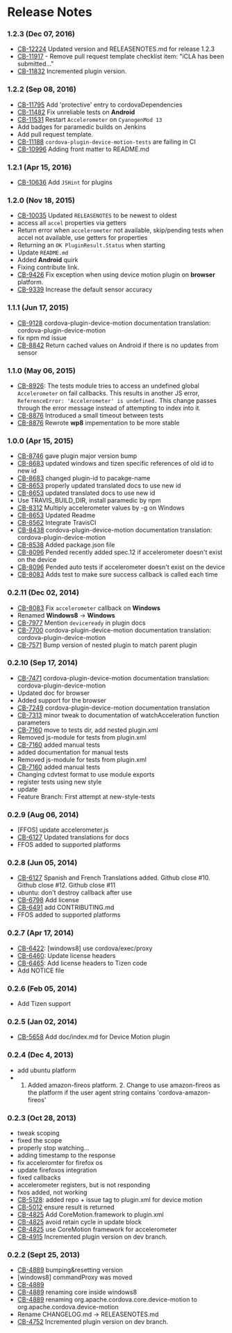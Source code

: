 <!--
#
# Licensed to the Apache Software Foundation (ASF) under one
# or more contributor license agreements.  See the NOTICE file
# distributed with this work for additional information
# regarding copyright ownership.  The ASF licenses this file
# to you under the Apache License, Version 2.0 (the
# "License"); you may not use this file except in compliance
# with the License.  You may obtain a copy of the License at
# 
# http://www.apache.org/licenses/LICENSE-2.0
# 
# Unless required by applicable law or agreed to in writing,
# software distributed under the License is distributed on an
# "AS IS" BASIS, WITHOUT WARRANTIES OR CONDITIONS OF ANY
#  KIND, either express or implied.  See the License for the
# specific language governing permissions and limitations
# under the License.
#
-->
# Release Notes

### 1.2.3 (Dec 07, 2016)
* [CB-12224](https://issues.apache.org/jira/browse/CB-12224) Updated version and RELEASENOTES.md for release 1.2.3
* [CB-11917](https://issues.apache.org/jira/browse/CB-11917) - Remove pull request template checklist item: "iCLA has been submitted…"
* [CB-11832](https://issues.apache.org/jira/browse/CB-11832) Incremented plugin version.

### 1.2.2 (Sep 08, 2016)
* [CB-11795](https://issues.apache.org/jira/browse/CB-11795) Add 'protective' entry to cordovaDependencies
* [CB-11482](https://issues.apache.org/jira/browse/CB-11482) Fix unreliable tests on **Android**
* [CB-11531](https://issues.apache.org/jira/browse/CB-11531) Restart `Accelerometer` on `CyanogenMod 13`
* Add badges for paramedic builds on Jenkins
* Add pull request template.
* [CB-11188](https://issues.apache.org/jira/browse/CB-11188) `cordova-plugin-device-motion-tests` are failing in CI
* [CB-10996](https://issues.apache.org/jira/browse/CB-10996) Adding front matter to README.md

### 1.2.1 (Apr 15, 2016)
* [CB-10636](https://issues.apache.org/jira/browse/CB-10636) Add `JSHint` for plugins

### 1.2.0 (Nov 18, 2015)
* [CB-10035](https://issues.apache.org/jira/browse/CB-10035) Updated `RELEASENOTES` to be newest to oldest
* access all `accel` properties via getters
* Return error when `accelerometer` not available, skip/pending tests when accel not available, use getters for properties
* Returning an `OK PluginResult.Status` when starting
* Update `README.md`
* Added **Android** quirk 
* Fixing contribute link.
* [CB-9426](https://issues.apache.org/jira/browse/CB-9426) Fix exception when using device motion plugin on **browser** platform.
* [CB-9339](https://issues.apache.org/jira/browse/CB-9339) Increase the default sensor accuracy

### 1.1.1 (Jun 17, 2015)
* [CB-9128](https://issues.apache.org/jira/browse/CB-9128) cordova-plugin-device-motion documentation translation: cordova-plugin-device-motion
* fix npm md issue
* [CB-8842](https://issues.apache.org/jira/browse/CB-8842) Return cached values on Android if there is no updates from sensor

### 1.1.0 (May 06, 2015)
* [CB-8926](https://issues.apache.org/jira/browse/CB-8926): The tests module tries to access an undefined global `Accelerometer` on fail callbacks.  This results in another JS error, `ReferenceError: 'Accelerometer' is undefined.`  This change passes through the error message instead of attempting to index into it.
* [CB-8876](https://issues.apache.org/jira/browse/CB-8876) Introduced a small timeout between tests
* [CB-8876](https://issues.apache.org/jira/browse/CB-8876) Rewrote **wp8** impementation to be more stable

### 1.0.0 (Apr 15, 2015)
* [CB-8746](https://issues.apache.org/jira/browse/CB-8746) gave plugin major version bump
* [CB-8683](https://issues.apache.org/jira/browse/CB-8683) updated windows and tizen specific references of old id to new id
* [CB-8683](https://issues.apache.org/jira/browse/CB-8683) changed plugin-id to pacakge-name
* [CB-8653](https://issues.apache.org/jira/browse/CB-8653) properly updated translated docs to use new id
* [CB-8653](https://issues.apache.org/jira/browse/CB-8653) updated translated docs to use new id
* Use TRAVIS_BUILD_DIR, install paramedic by npm
* [CB-8312](https://issues.apache.org/jira/browse/CB-8312) Multiply accelerometer values by -g on Windows
* [CB-8653](https://issues.apache.org/jira/browse/CB-8653) Updated Readme
* [CB-8562](https://issues.apache.org/jira/browse/CB-8562) Integrate TravisCI
* [CB-8438](https://issues.apache.org/jira/browse/CB-8438) cordova-plugin-device-motion documentation translation: cordova-plugin-device-motion
* [CB-8538](https://issues.apache.org/jira/browse/CB-8538) Added package.json file
* [CB-8096](https://issues.apache.org/jira/browse/CB-8096) Pended recently added spec.12 if accelerometer doesn't exist on the device
* [CB-8096](https://issues.apache.org/jira/browse/CB-8096) Pended auto tests if accelerometer doesn't exist on the device
* [CB-8083](https://issues.apache.org/jira/browse/CB-8083) Adds test to make sure success callback is called each time

### 0.2.11 (Dec 02, 2014)
* [CB-8083](https://issues.apache.org/jira/browse/CB-8083) Fix `accelerometer` callback on **Windows**
* Renamed **Windows8** -> **Windows**
* [CB-7977](https://issues.apache.org/jira/browse/CB-7977) Mention `deviceready` in plugin docs
* [CB-7700](https://issues.apache.org/jira/browse/CB-7700) cordova-plugin-device-motion documentation translation: cordova-plugin-device-motion
* [CB-7571](https://issues.apache.org/jira/browse/CB-7571) Bump version of nested plugin to match parent plugin

### 0.2.10 (Sep 17, 2014)
* [CB-7471](https://issues.apache.org/jira/browse/CB-7471) cordova-plugin-device-motion documentation translation: cordova-plugin-device-motion
* Updated doc for browser
* Added support for the browser
* [CB-7249](https://issues.apache.org/jira/browse/CB-7249) cordova-plugin-device-motion documentation translation
* [CB-7313](https://issues.apache.org/jira/browse/CB-7313) minor tweak to documentation of watchAcceleration function parameters
* [CB-7160](https://issues.apache.org/jira/browse/CB-7160) move to tests dir, add nested plugin.xml
* Removed js-module for tests from plugin.xml
* [CB-7160](https://issues.apache.org/jira/browse/CB-7160) added manual tests
* added documentation for manual tests
* Removed js-module for tests from plugin.xml
* [CB-7160](https://issues.apache.org/jira/browse/CB-7160) added manual tests
* Changing cdvtest format to use module exports
* register tests using new style
* update
* Feature Branch: First attempt at new-style-tests

### 0.2.9 (Aug 06, 2014)
* [FFOS] update accelerometer.js
* [CB-6127](https://issues.apache.org/jira/browse/CB-6127) Updated translations for docs
* FFOS added to supported platforms

### 0.2.8 (Jun 05, 2014)
* [CB-6127](https://issues.apache.org/jira/browse/CB-6127) Spanish and French Translations added. Github close #10. Github close #12. Github close #11
* ubuntu: don't destroy callback after use
* [CB-6798](https://issues.apache.org/jira/browse/CB-6798) Add license
* [CB-6491](https://issues.apache.org/jira/browse/CB-6491) add CONTRIBUTING.md
* FFOS added to supported platforms

### 0.2.7 (Apr 17, 2014)
* [CB-6422](https://issues.apache.org/jira/browse/CB-6422): [windows8] use cordova/exec/proxy
* [CB-6460](https://issues.apache.org/jira/browse/CB-6460): Update license headers
* [CB-6465](https://issues.apache.org/jira/browse/CB-6465): Add license headers to Tizen code
* Add NOTICE file

### 0.2.6 (Feb 05, 2014)
* Add Tizen support

### 0.2.5 (Jan 02, 2014)
* [CB-5658](https://issues.apache.org/jira/browse/CB-5658) Add doc/index.md for Device Motion plugin

### 0.2.4 (Dec 4, 2013)
* add ubuntu platform
* 1. Added amazon-fireos platform. 2. Change to use amazon-fireos as the platform if the user agent string contains 'cordova-amazon-fireos'

### 0.2.3 (Oct 28, 2013)
* tweak scoping
* fixed the scope
* properly stop watching...
* adding timestamp to the response
* fix acceleromter for firefox os
* update firefoxos integration
* fixed callbacks
* accelerometer registers, but is not responding
* fxos added, not working
* [CB-5128](https://issues.apache.org/jira/browse/CB-5128): added repo + issue tag to plugin.xml for device motion
* [CB-5012](https://issues.apache.org/jira/browse/CB-5012) ensure result is returned
* [CB-4825](https://issues.apache.org/jira/browse/CB-4825) Add CoreMotion.framework to plugin.xml
* [CB-4825](https://issues.apache.org/jira/browse/CB-4825) avoid retain cycle in update block
* [CB-4825](https://issues.apache.org/jira/browse/CB-4825) use CoreMotion framework for accelerometer
* [CB-4915](https://issues.apache.org/jira/browse/CB-4915) Incremented plugin version on dev branch.

### 0.2.2 (Sept 25, 2013)
* [CB-4889](https://issues.apache.org/jira/browse/CB-4889) bumping&resetting version
* [windows8] commandProxy was moved
* [CB-4889](https://issues.apache.org/jira/browse/CB-4889)
* [CB-4889](https://issues.apache.org/jira/browse/CB-4889) renaming core inside windows8
* [CB-4889](https://issues.apache.org/jira/browse/CB-4889) renaming org.apache.cordova.core.device-motion to org.apache.cordova.device-motion
* Rename CHANGELOG.md -> RELEASENOTES.md
* [CB-4752](https://issues.apache.org/jira/browse/CB-4752) Incremented plugin version on dev branch.
